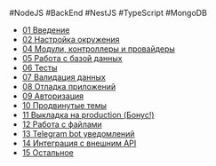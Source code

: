 
#NodeJS #BackEnd #NestJS #TypeScript #MongoDB 

- [01 Введение](../../TypeScript/_lessons/01%20Введение.md)
- [02 Настройка окружения](../../TypeScript/_lessons/02%20Настройка%20окружения.md)
- [04 Модули, контроллеры и провайдеры](_lessons/04%20Модули,%20контроллеры%20и%20провайдеры.md)
- [05 Работа с базой данных](_lessons/05%20Работа%20с%20базой%20данных.md)
- [06 Тесты](_lessons/06%20Тесты.md)
- [07 Валидация данных](_lessons/07%20Валидация%20данных.md)
- [08 Отладка приложений](_lessons/08%20Отладка%20приложений.md)
- [09 Авторизация](_lessons/09%20Авторизация.md)
- [10 Продвинутые темы](_lessons/10%20Продвинутые%20темы.md)
- [11 Выкладка на production (Бонус!)](_lessons/11%20Выкладка%20на%20production%20(Бонус!).md)
- [12 Работа с файлами](_lessons/12%20Работа%20с%20файлами.md)
- [13 Telegram bot уведомлений](_lessons/13%20Telegram%20bot%20уведомлений.md)
- [14 Интеграция с внешним API](_lessons/14%20Интеграция%20с%20внешним%20API.md)
- [15 Остальное](_lessons/15%20Остальное.md)
